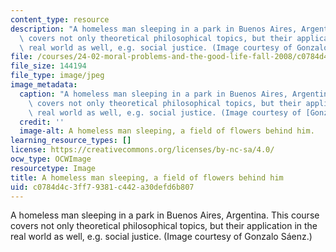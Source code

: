 ```yaml
---
content_type: resource
description: "A homeless man sleeping in a park in Buenos Aires, Argentina. This course\
  \ covers not only theoretical philosophical topics, but their application in the\
  \ real world as well, e.g. social justice. (Image courtesy of Gonzalo S\xE1enz.)"
file: /courses/24-02-moral-problems-and-the-good-life-fall-2008/c0784d4c3ff79381c442a30defd6b807_24-02f08.jpg
file_size: 144194
file_type: image/jpeg
image_metadata:
  caption: "A homeless man sleeping in a park in Buenos Aires, Argentina. This course\
    \ covers not only theoretical philosophical topics, but their application in the\
    \ real world as well, e.g. social justice. (Image courtesy of [Gonzalo S\xE1enz](http://www.flickr.com/photos/gonzalo_ar/).)"
  credit: ''
  image-alt: A homeless man sleeping, a field of flowers behind him.
learning_resource_types: []
license: https://creativecommons.org/licenses/by-nc-sa/4.0/
ocw_type: OCWImage
resourcetype: Image
title: A homeless man sleeping, a field of flowers behind him
uid: c0784d4c-3ff7-9381-c442-a30defd6b807
---
```

A homeless man sleeping in a park in Buenos Aires, Argentina. This course covers not only theoretical philosophical topics, but their application in the real world as well, e.g. social justice. (Image courtesy of Gonzalo Sáenz.)